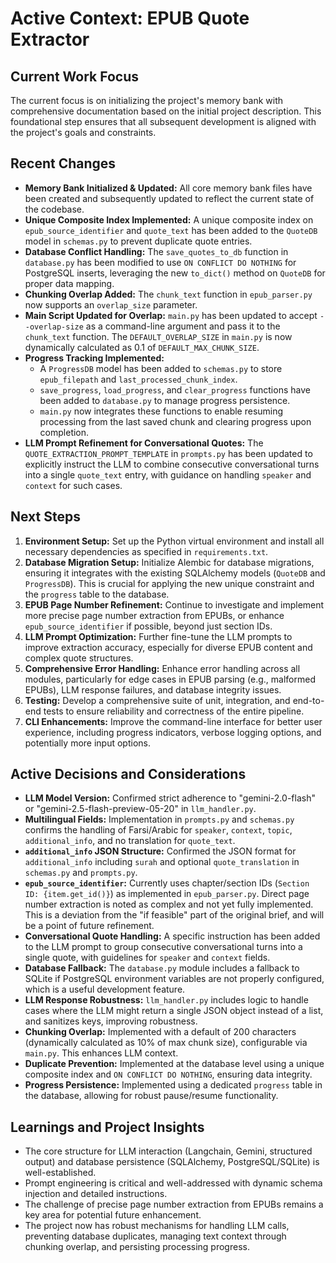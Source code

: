 # Active Context: EPUB Quote Extractor

## Current Work Focus

The current focus is on initializing the project's memory bank with comprehensive documentation based on the initial project description. This foundational step ensures that all subsequent development is aligned with the project's goals and constraints.

## Recent Changes

*   **Memory Bank Initialized & Updated:** All core memory bank files have been created and subsequently updated to reflect the current state of the codebase.
*   **Unique Composite Index Implemented:** A unique composite index on `epub_source_identifier` and `quote_text` has been added to the `QuoteDB` model in `schemas.py` to prevent duplicate quote entries.
*   **Database Conflict Handling:** The `save_quotes_to_db` function in `database.py` has been modified to use `ON CONFLICT DO NOTHING` for PostgreSQL inserts, leveraging the new `to_dict()` method on `QuoteDB` for proper data mapping.
*   **Chunking Overlap Added:** The `chunk_text` function in `epub_parser.py` now supports an `overlap_size` parameter.
*   **Main Script Updated for Overlap:** `main.py` has been updated to accept `--overlap-size` as a command-line argument and pass it to the `chunk_text` function. The `DEFAULT_OVERLAP_SIZE` in `main.py` is now dynamically calculated as 0.1 of `DEFAULT_MAX_CHUNK_SIZE`.
*   **Progress Tracking Implemented:**
    *   A `ProgressDB` model has been added to `schemas.py` to store `epub_filepath` and `last_processed_chunk_index`.
    *   `save_progress`, `load_progress`, and `clear_progress` functions have been added to `database.py` to manage progress persistence.
    *   `main.py` now integrates these functions to enable resuming processing from the last saved chunk and clearing progress upon completion.
*   **LLM Prompt Refinement for Conversational Quotes:** The `QUOTE_EXTRACTION_PROMPT_TEMPLATE` in `prompts.py` has been updated to explicitly instruct the LLM to combine consecutive conversational turns into a single `quote_text` entry, with guidance on handling `speaker` and `context` for such cases.

## Next Steps

1.  **Environment Setup:** Set up the Python virtual environment and install all necessary dependencies as specified in `requirements.txt`.
2.  **Database Migration Setup:** Initialize Alembic for database migrations, ensuring it integrates with the existing SQLAlchemy models (`QuoteDB` and `ProgressDB`). This is crucial for applying the new unique constraint and the `progress` table to the database.
3.  **EPUB Page Number Refinement:** Continue to investigate and implement more precise page number extraction from EPUBs, or enhance `epub_source_identifier` if possible, beyond just section IDs.
4.  **LLM Prompt Optimization:** Further fine-tune the LLM prompts to improve extraction accuracy, especially for diverse EPUB content and complex quote structures.
5.  **Comprehensive Error Handling:** Enhance error handling across all modules, particularly for edge cases in EPUB parsing (e.g., malformed EPUBs), LLM response failures, and database integrity issues.
6.  **Testing:** Develop a comprehensive suite of unit, integration, and end-to-end tests to ensure reliability and correctness of the entire pipeline.
7.  **CLI Enhancements:** Improve the command-line interface for better user experience, including progress indicators, verbose logging options, and potentially more input options.

## Active Decisions and Considerations

*   **LLM Model Version:** Confirmed strict adherence to "gemini-2.0-flash" or "gemini-2.5-flash-preview-05-20" in `llm_handler.py`.
*   **Multilingual Fields:** Implementation in `prompts.py` and `schemas.py` confirms the handling of Farsi/Arabic for `speaker`, `context`, `topic`, `additional_info`, and no translation for `quote_text`.
*   **`additional_info` JSON Structure:** Confirmed the JSON format for `additional_info` including `surah` and optional `quote_translation` in `schemas.py` and `prompts.py`.
*   **`epub_source_identifier`:** Currently uses chapter/section IDs (`Section ID: {item.get_id()}`) as implemented in `epub_parser.py`. Direct page number extraction is noted as complex and not yet fully implemented. This is a deviation from the "if feasible" part of the original brief, and will be a point of future refinement.
*   **Conversational Quote Handling:** A specific instruction has been added to the LLM prompt to group consecutive conversational turns into a single quote, with guidelines for `speaker` and `context` fields.
*   **Database Fallback:** The `database.py` module includes a fallback to SQLite if PostgreSQL environment variables are not properly configured, which is a useful development feature.
*   **LLM Response Robustness:** `llm_handler.py` includes logic to handle cases where the LLM might return a single JSON object instead of a list, and sanitizes keys, improving robustness.
*   **Chunking Overlap:** Implemented with a default of 200 characters (dynamically calculated as 10% of max chunk size), configurable via `main.py`. This enhances LLM context.
*   **Duplicate Prevention:** Implemented at the database level using a unique composite index and `ON CONFLICT DO NOTHING`, ensuring data integrity.
*   **Progress Persistence:** Implemented using a dedicated `progress` table in the database, allowing for robust pause/resume functionality.

## Learnings and Project Insights

*   The core structure for LLM interaction (Langchain, Gemini, structured output) and database persistence (SQLAlchemy, PostgreSQL/SQLite) is well-established.
*   Prompt engineering is critical and well-addressed with dynamic schema injection and detailed instructions.
*   The challenge of precise page number extraction from EPUBs remains a key area for potential future enhancement.
*   The project now has robust mechanisms for handling LLM calls, preventing database duplicates, managing text context through chunking overlap, and persisting processing progress.
